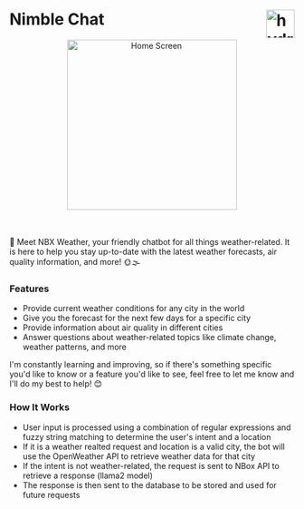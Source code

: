# Nimble Chat <img src="https://cdn-icons-png.flaticon.com/512/9231/9231625.png" alt="hydrogen animated logo" height="50px" align="right" />

<div align="center"> <img src="https://i.imgur.com/EszdxIs.gif" alt="Home Screen" height="300px"> </div>

</br></br>
👋 Meet NBX Weather, your friendly chatbot for all things weather-related. It is here to help you stay up-to-date with the latest weather forecasts, air quality information, and more! 🌞🌫️

### Features

* Provide current weather conditions for any city in the world
* Give you the forecast for the next few days for a specific city
* Provide information about air quality in different cities
* Answer questions about weather-related topics like climate change, weather patterns, and more

I'm constantly learning and improving, so if there's something specific you'd like to know or a feature you'd like to see, feel free to let me know and I'll do my best to help! 😊

### How It Works

* User input is processed using a combination of regular expressions and fuzzy string matching to determine the user's intent and a location
* If it is a weather realted request and location is a valid city, the bot will use the OpenWeather API to retrieve weather data for that city
* If the intent is not weather-related, the request is sent to NBox API to retrieve a response (llama2 model)
* The response is then sent to the database to be stored and used for future requests